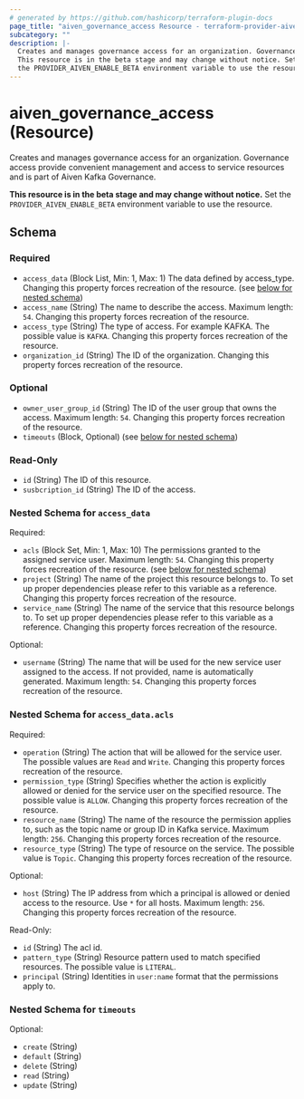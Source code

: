 ```yaml
---
# generated by https://github.com/hashicorp/terraform-plugin-docs
page_title: "aiven_governance_access Resource - terraform-provider-aiven"
subcategory: ""
description: |-
  Creates and manages governance access for an organization. Governance access provide convenient management and access to service resources and is part of Aiven Kafka Governance.
  This resource is in the beta stage and may change without notice. Set
  the PROVIDER_AIVEN_ENABLE_BETA environment variable to use the resource.
---
```


# aiven_governance_access (Resource)

Creates and manages governance access for an organization. Governance access provide convenient management and access to service resources and is part of Aiven Kafka Governance. 

**This resource is in the beta stage and may change without notice.** Set
the `PROVIDER_AIVEN_ENABLE_BETA` environment variable to use the resource.



<!-- schema generated by tfplugindocs -->
## Schema

### Required

- `access_data` (Block List, Min: 1, Max: 1) The data defined by access_type. Changing this property forces recreation of the resource. (see [below for nested schema](#nestedblock--access_data))
- `access_name` (String) The name to describe the access. Maximum length: `54`. Changing this property forces recreation of the resource.
- `access_type` (String) The type of access. For example KAFKA. The possible value is `KAFKA`. Changing this property forces recreation of the resource.
- `organization_id` (String) The ID of the organization. Changing this property forces recreation of the resource.

### Optional

- `owner_user_group_id` (String) The ID of the user group that owns the access. Maximum length: `54`. Changing this property forces recreation of the resource.
- `timeouts` (Block, Optional) (see [below for nested schema](#nestedblock--timeouts))

### Read-Only

- `id` (String) The ID of this resource.
- `susbcription_id` (String) The ID of the access.

<a id="nestedblock--access_data"></a>
### Nested Schema for `access_data`

Required:

- `acls` (Block Set, Min: 1, Max: 10) The permissions granted to the assigned service user. Maximum length: `54`. Changing this property forces recreation of the resource. (see [below for nested schema](#nestedblock--access_data--acls))
- `project` (String) The name of the project this resource belongs to. To set up proper dependencies please refer to this variable as a reference. Changing this property forces recreation of the resource.
- `service_name` (String) The name of the service that this resource belongs to. To set up proper dependencies please refer to this variable as a reference. Changing this property forces recreation of the resource.

Optional:

- `username` (String) The name that will be used for the new service user assigned to the access. If not provided, name is automatically generated. Maximum length: `54`. Changing this property forces recreation of the resource.

<a id="nestedblock--access_data--acls"></a>
### Nested Schema for `access_data.acls`

Required:

- `operation` (String) The action that will be allowed for the service user. The possible values are `Read` and `Write`. Changing this property forces recreation of the resource.
- `permission_type` (String) Specifies whether the action is explicitly allowed or denied for the service user on the specified resource. The possible value is `ALLOW`. Changing this property forces recreation of the resource.
- `resource_name` (String) The name of the resource the permission applies to, such as the topic name or group ID in Kafka service. Maximum length: `256`. Changing this property forces recreation of the resource.
- `resource_type` (String) The type of resource on the service. The possible value is `Topic`. Changing this property forces recreation of the resource.

Optional:

- `host` (String) The IP address from which a principal is allowed or denied access to the resource. Use `*` for all hosts. Maximum length: `256`. Changing this property forces recreation of the resource.

Read-Only:

- `id` (String) The acl id.
- `pattern_type` (String) Resource pattern used to match specified resources. The possible value is `LITERAL`.
- `principal` (String) Identities in `user:name` format that the permissions apply to.



<a id="nestedblock--timeouts"></a>
### Nested Schema for `timeouts`

Optional:

- `create` (String)
- `default` (String)
- `delete` (String)
- `read` (String)
- `update` (String)

